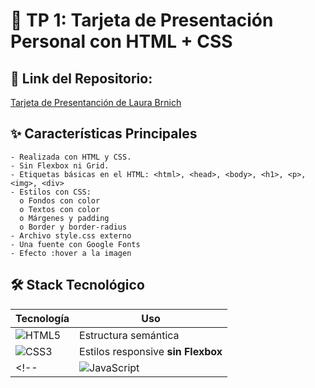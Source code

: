 # 📘 TP 1: Tarjeta de Presentación Personal con HTML + CSS

## 🔗 Link del Repositorio:
[Tarjeta de Presentanción de Laura Brnich](http://laurabrnich4.github.io/Tarjeta-de-presentacion-personal/ "Laura")

## ✨ Características Principales
````
- Realizada con HTML y CSS.
- Sin Flexbox ni Grid.
- Etiquetas básicas en el HTML: <html>, <head>, <body>, <h1>, <p>, <img>, <div>
- Estilos con CSS:
  o Fondos con color
  o Textos con color
  o Márgenes y padding
  o Border y border-radius
- Archivo style.css externo
- Una fuente con Google Fonts
- Efecto :hover a la imagen
````

## 🛠 Stack Tecnológico

| Tecnología | Uso |
|------------|------|
| ![HTML5](https://img.shields.io/badge/html5-%23E34F26.svg?style=for-the-badge&logo=html5&logoColor=white) | Estructura semántica |
| ![CSS3](https://img.shields.io/badge/css3-%231572B6.svg?style=for-the-badge&logo=css3&logoColor=white) | Estilos responsive **sin Flexbox** |
<!-- | ![JavaScript](https://img.shields.io/badge/JavaScript-%23323330.svg?style=for-the-badge&logo=javascript&logoColor=F7DF1E) | Interactividad del menú | -->
